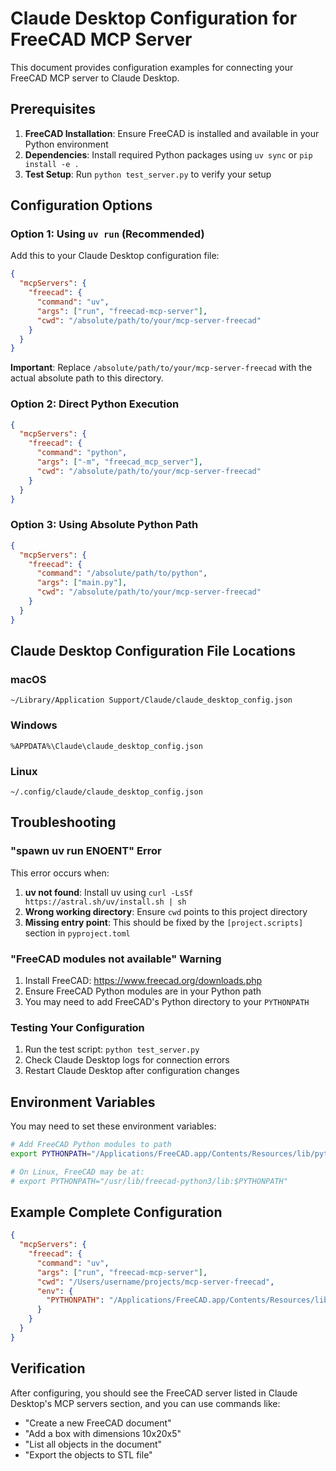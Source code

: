 # Claude Desktop Configuration for FreeCAD MCP Server

This document provides configuration examples for connecting your FreeCAD MCP server to Claude Desktop.

## Prerequisites

1. **FreeCAD Installation**: Ensure FreeCAD is installed and available in your Python environment
2. **Dependencies**: Install required Python packages using `uv sync` or `pip install -e .`
3. **Test Setup**: Run `python test_server.py` to verify your setup

## Configuration Options

### Option 1: Using `uv run` (Recommended)

Add this to your Claude Desktop configuration file:

```json
{
  "mcpServers": {
    "freecad": {
      "command": "uv",
      "args": ["run", "freecad-mcp-server"],
      "cwd": "/absolute/path/to/your/mcp-server-freecad"
    }
  }
}
```

**Important**: Replace `/absolute/path/to/your/mcp-server-freecad` with the actual absolute path to this directory.

### Option 2: Direct Python Execution

```json
{
  "mcpServers": {
    "freecad": {
      "command": "python",
      "args": ["-m", "freecad_mcp_server"],
      "cwd": "/absolute/path/to/your/mcp-server-freecad"
    }
  }
}
```

### Option 3: Using Absolute Python Path

```json
{
  "mcpServers": {
    "freecad": {
      "command": "/absolute/path/to/python",
      "args": ["main.py"],
      "cwd": "/absolute/path/to/your/mcp-server-freecad"
    }
  }
}
```

## Claude Desktop Configuration File Locations

### macOS
```
~/Library/Application Support/Claude/claude_desktop_config.json
```

### Windows
```
%APPDATA%\Claude\claude_desktop_config.json
```

### Linux
```
~/.config/claude/claude_desktop_config.json
```

## Troubleshooting

### "spawn uv run ENOENT" Error

This error occurs when:
1. **uv not found**: Install uv using `curl -LsSf https://astral.sh/uv/install.sh | sh`
2. **Wrong working directory**: Ensure `cwd` points to this project directory
3. **Missing entry point**: This should be fixed by the `[project.scripts]` section in `pyproject.toml`

### "FreeCAD modules not available" Warning

1. Install FreeCAD: https://www.freecad.org/downloads.php
2. Ensure FreeCAD Python modules are in your Python path
3. You may need to add FreeCAD's Python directory to your `PYTHONPATH`

### Testing Your Configuration

1. Run the test script: `python test_server.py`
2. Check Claude Desktop logs for connection errors
3. Restart Claude Desktop after configuration changes

## Environment Variables

You may need to set these environment variables:

```bash
# Add FreeCAD Python modules to path
export PYTHONPATH="/Applications/FreeCAD.app/Contents/Resources/lib/python3.11/site-packages:$PYTHONPATH"

# On Linux, FreeCAD may be at:
# export PYTHONPATH="/usr/lib/freecad-python3/lib:$PYTHONPATH"
```

## Example Complete Configuration

```json
{
  "mcpServers": {
    "freecad": {
      "command": "uv",
      "args": ["run", "freecad-mcp-server"],
      "cwd": "/Users/username/projects/mcp-server-freecad",
      "env": {
        "PYTHONPATH": "/Applications/FreeCAD.app/Contents/Resources/lib/python3.11/site-packages"
      }
    }
  }
}
```

## Verification

After configuring, you should see the FreeCAD server listed in Claude Desktop's MCP servers section, and you can use commands like:

- "Create a new FreeCAD document"
- "Add a box with dimensions 10x20x5"
- "List all objects in the document"
- "Export the objects to STL file"